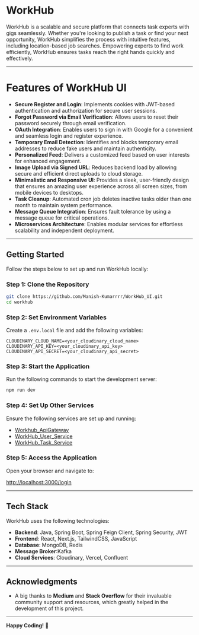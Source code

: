 # WorkHub

WorkHub is a scalable and secure platform that connects task experts with gigs seamlessly. Whether you're looking to publish a task or find your next opportunity, WorkHub simplifies the process with intuitive features, including location-based job searches. Empowering experts to find work efficiently, WorkHub ensures tasks reach the right hands quickly and effectively.

---
# Features of WorkHub UI

- **Secure Register and Login**: Implements cookies with JWT-based authentication and authorization for secure user sessions.  
- **Forgot Password via Email Verification**: Allows users to reset their password securely through email verification.  
- **OAuth Integration**: Enables users to sign in with Google for a convenient and seamless login and register experience.  
- **Temporary Email Detection**: Identifies and blocks temporary email addresses to reduce fake users and maintain authenticity.  
- **Personalized Feed**: Delivers a customized feed based on user interests for enhanced engagement.  
- **Image Upload via Signed URL**: Reduces backend load by allowing secure and efficient direct uploads to cloud storage.  
- **Minimalistic and Responsive UI**: Provides a sleek, user-friendly design that ensures an amazing user experience across all screen sizes, from mobile devices to desktops.
- **Task Cleanup**: Automated cron job deletes inactive tasks older than one month to maintain system performance.  
- **Message Queue Integration**: Ensures fault tolerance by using a message queue for critical operations.  
- **Microservices Architecture**: Enables modular services for effortless scalability and independent deployment.  
---
## Getting Started

Follow the steps below to set up and run WorkHub locally:

### Step 1: Clone the Repository

```bash
git clone https://github.com/Manish-Kumarrrr/WorkHub_UI.git
cd workhub
```

### Step 2: Set Environment Variables

Create a `.env.local` file and add the following variables:

```plaintext
CLOUDINARY_CLOUD_NAME=<your_cloudinary_cloud_name>
CLOUDINARY_API_KEY=<your_cloudinary_api_key>
CLOUDINARY_API_SECRET=<your_cloudinary_api_secret>
```

### Step 3: Start the Application

Run the following commands to start the development server:

```bash
npm run dev
```

### Step 4: Set Up Other Services

Ensure the following services are set up and running:

- [Workhub_ApiGateway](https://github.com/Manish-Kumarrrr/WorkHub_ApiGateway.git)
- [WorkHub_User_Service](https://github.com/Manish-Kumarrrr/WorkHub_User_Service.git)
- [WorkHub_Task_Service](https://github.com/Manish-Kumarrrr/WorkHub_Task_Service.git)

### Step 5: Access the Application

Open your browser and navigate to:

[http://localhost:3000/login](http://localhost:3000/login)

---

## Tech Stack

WorkHub uses the following technologies:

- **Backend**: Java, Spring Boot, Spring Feign Client, Spring Security, JWT
- **Frontend**: React, Next.js, TailwindCSS, JavaScript
- **Database**: MongoDB, Redis
- **Message Broker**:Kafka 
- **Cloud Services**: Cloudinary, Vercel, Confluent

---

## Acknowledgments

- A big thanks to **Medium** and **Stack Overflow** for their invaluable community support and resources, which greatly helped in the development of this project.


---

**Happy Coding!** 🚀
